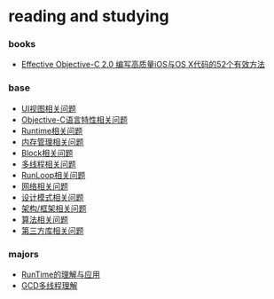 # reading and studying
### books
- [Effective Objective-C 2.0  编写高质量iOS与OS X代码的52个有效方法](https://github.com/fuzongjian/Readbooks/blob/master/mds/Effective-Objective-C.md)

### base
- [UI视图相关问题]()
- [Objective-C语言特性相关问题]()
- [Runtime相关问题]()
- [内存管理相关问题]()
- [Block相关问题]()
- [多线程相关问题]()
- [RunLoop相关问题]()
- [网络相关问题]()
- [设计模式相关问题]()
- [架构/框架相关问题]()
- [算法相关问题]()
- [第三方库相关问题]()

### majors
- [RunTime的理解与应用](https://github.com/fuzongjian/Readbooks/blob/master/pages/runtime.md)
- [GCD多线程理解](https://github.com/fuzongjian/Readbooks/blob/master/pages/GCD.md)
